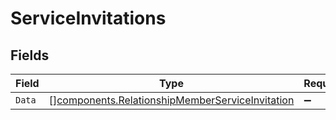 # ServiceInvitations


## Fields

| Field                                                                                                          | Type                                                                                                           | Required                                                                                                       | Description                                                                                                    |
| -------------------------------------------------------------------------------------------------------------- | -------------------------------------------------------------------------------------------------------------- | -------------------------------------------------------------------------------------------------------------- | -------------------------------------------------------------------------------------------------------------- |
| `Data`                                                                                                         | [][components.RelationshipMemberServiceInvitation](../../models/shared/relationshipmemberserviceinvitation.md) | :heavy_minus_sign:                                                                                             | N/A                                                                                                            |